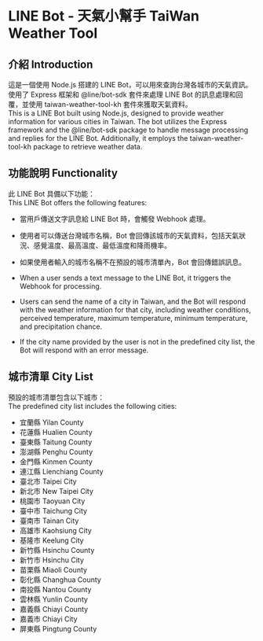 # LINE Bot - 天氣小幫手 TaiWan Weather Tool

## 介紹 Introduction
這是一個使用 Node.js 搭建的 LINE Bot，可以用來查詢台灣各城市的天氣資訊。使用了 Express 框架和 @line/bot-sdk 套件來處理 LINE Bot 的訊息處理和回覆，並使用 taiwan-weather-tool-kh 套件來獲取天氣資料。  
This is a LINE Bot built using Node.js, designed to provide weather information for various cities in Taiwan. The bot utilizes the Express framework and the @line/bot-sdk package to handle message processing and replies for the LINE Bot. Additionally, it employs the taiwan-weather-tool-kh package to retrieve weather data.

## 功能說明 Functionality
此 LINE Bot 具備以下功能：  
This LINE Bot offers the following features:
- 當用戶傳送文字訊息給 LINE Bot 時，會觸發 Webhook 處理。
- 使用者可以傳送台灣城市名稱，Bot 會回傳該城市的天氣資料，包括天氣狀況、感覺溫度、最高溫度、最低溫度和降雨機率。
- 如果使用者輸入的城市名稱不在預設的城市清單內，Bot 會回傳錯誤訊息。  

- When a user sends a text message to the LINE Bot, it triggers the Webhook for processing.
- Users can send the name of a city in Taiwan, and the Bot will respond with the weather information for that city, including weather conditions, perceived temperature, maximum temperature, minimum temperature, and precipitation chance.
- If the city name provided by the user is not in the predefined city list, the Bot will respond with an error message.

## 城市清單 City List
預設的城市清單包含以下城市：  
The predefined city list includes the following cities:  
- 宜蘭縣 Yilan County
- 花蓮縣 Hualien County
- 臺東縣 Taitung County
- 澎湖縣 Penghu County
- 金門縣 Kinmen County
- 連江縣 Lienchiang County
- 臺北市 Taipei City
- 新北市 New Taipei City
- 桃園市 Taoyuan City
- 臺中市 Taichung City
- 臺南市 Tainan City
- 高雄市 Kaohsiung City
- 基隆市 Keelung City
- 新竹縣 Hsinchu County
- 新竹市 Hsinchu City
- 苗栗縣 Miaoli County
- 彰化縣 Changhua County
- 南投縣 Nantou County
- 雲林縣 Yunlin County
- 嘉義縣 Chiayi County
- 嘉義市 Chiayi City
- 屏東縣 Pingtung County
